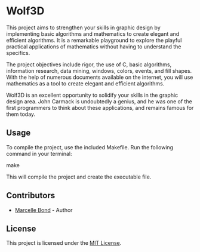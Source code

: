 # Wolf3D

This project aims to strengthen your skills in graphic design by implementing basic algorithms and mathematics to create elegant and efficient algorithms. It is a remarkable playground to explore the playful practical applications of mathematics without having to understand the specifics.

The project objectives include rigor, the use of C, basic algorithms, information research, data mining, windows, colors, events, and fill shapes. With the help of numerous documents available on the internet, you will use mathematics as a tool to create elegant and efficient algorithms.

Wolf3D is an excellent opportunity to solidify your skills in the graphic design area. John Carmack is undoubtedly a genius, and he was one of the first programmers to think about these applications, and remains famous for them today.

## Usage

To compile the project, use the included Makefile. Run the following command in your terminal:

make

This will compile the project and create the executable file.

## Contributors

- [Marcelle Bond](https://github.com/MarcelleBond) - Author

## License

This project is licensed under the [MIT License](https://opensource.org/licenses/MIT).
